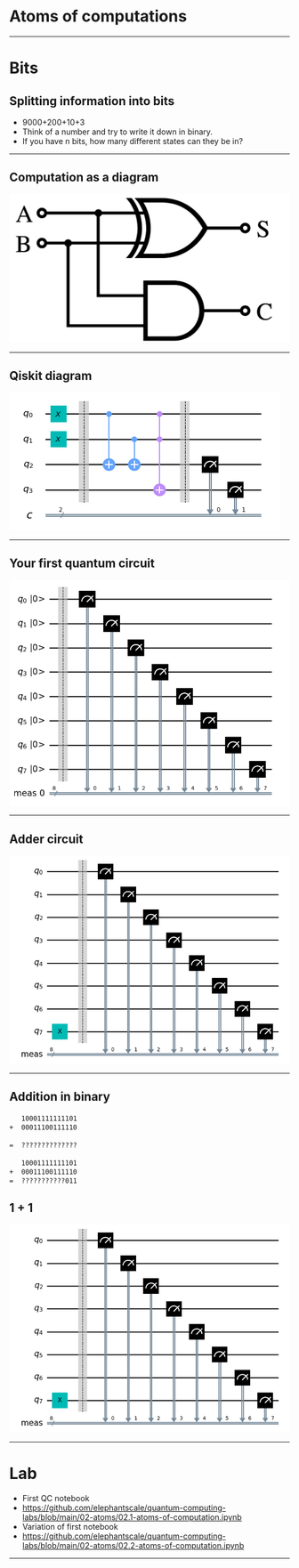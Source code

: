 # Atoms of computations

---

# Bits

## Splitting information into bits

* 9000+200+10+3
* Think of a number and try to write it down in binary.
* If you have n bits, how many different states can they be in?

---

## Computation as a diagram

![](../images/24-diagram.png)

---

## Qiskit diagram

![](../images/25-diagram.png)

---

## Your first quantum circuit

![](../images/26.png)

---

## Adder circuit

![](../images/27.png)

---

## Addition in binary

```text
   10001111111101
+  00011100111110

=  ??????????????

   10001111111101
+  00011100111110
=  ???????????011 

```

## 1 + 1

![](../images/27.png)

---


# Lab

* First QC notebook
* https://github.com/elephantscale/quantum-computing-labs/blob/main/02-atoms/02.1-atoms-of-computation.ipynb
* Variation of first notebook
* https://github.com/elephantscale/quantum-computing-labs/blob/main/02-atoms/02.2-atoms-of-computation.ipynb

---